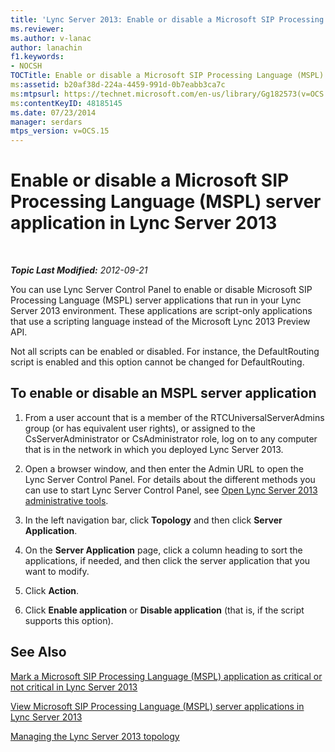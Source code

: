 ```yaml
---
title: 'Lync Server 2013: Enable or disable a Microsoft SIP Processing Language (MSPL) server application'
ms.reviewer: 
ms.author: v-lanac
author: lanachin
f1.keywords:
- NOCSH
TOCTitle: Enable or disable a Microsoft SIP Processing Language (MSPL) server application
ms:assetid: b20af38d-224a-4459-991d-0b7eabb3ca7c
ms:mtpsurl: https://technet.microsoft.com/en-us/library/Gg182573(v=OCS.15)
ms:contentKeyID: 48185145
ms.date: 07/23/2014
manager: serdars
mtps_version: v=OCS.15
---
```


# Enable or disable a Microsoft SIP Processing Language (MSPL) server application in Lync Server 2013

<div data-xmlns="http://www.w3.org/1999/xhtml">

<div class="topic" data-xmlns="http://www.w3.org/1999/xhtml" data-msxsl="urn:schemas-microsoft-com:xslt" data-cs="https://msdn.microsoft.com/">

<div data-asp="https://msdn2.microsoft.com/asp">



</div>

<div id="mainSection">

<div id="mainBody">

<span> </span>

_**Topic Last Modified:** 2012-09-21_

You can use Lync Server Control Panel to enable or disable Microsoft SIP Processing Language (MSPL) server applications that run in your Lync Server 2013 environment. These applications are script-only applications that use a scripting language instead of the Microsoft Lync 2013 Preview API.

Not all scripts can be enabled or disabled. For instance, the DefaultRouting script is enabled and this option cannot be changed for DefaultRouting.

<div>

## To enable or disable an MSPL server application

1.  From a user account that is a member of the RTCUniversalServerAdmins group (or has equivalent user rights), or assigned to the CsServerAdministrator or CsAdministrator role, log on to any computer that is in the network in which you deployed Lync Server 2013.

2.  Open a browser window, and then enter the Admin URL to open the Lync Server Control Panel. For details about the different methods you can use to start Lync Server Control Panel, see [Open Lync Server 2013 administrative tools](lync-server-2013-open-lync-server-administrative-tools.md).

3.  In the left navigation bar, click **Topology** and then click **Server Application**.

4.  On the **Server Application** page, click a column heading to sort the applications, if needed, and then click the server application that you want to modify.

5.  Click **Action**.

6.  Click **Enable application** or **Disable application** (that is, if the script supports this option).

</div>

<div>

## See Also


[Mark a Microsoft SIP Processing Language (MSPL) application as critical or not critical in Lync Server 2013](lync-server-2013-mark-a-microsoft-sip-processing-language-mspl-application-as-critical-or-not-critical.md)  


[View Microsoft SIP Processing Language (MSPL) server applications in Lync Server 2013](lync-server-2013-view-microsoft-sip-processing-language-mspl-server-applications.md)  


[Managing the Lync Server 2013 topology](lync-server-2013-managing-the-lync-server-topology.md)  
  

</div>

</div>

<span> </span>

</div>

</div>

</div>

